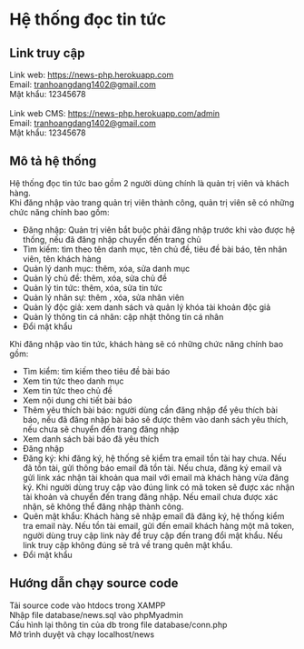 # Hệ thống đọc tin tức

## Link truy cập

Link web: https://news-php.herokuapp.com
<br>
Email: tranhoangdang1402@gmail.com
<br>
Mật khẩu: 12345678
<br>
<br>
Link web CMS: https://news-php.herokuapp.com/admin
<br>
Email: tranhoangdang1402@gmail.com
<br>
Mật khẩu: 12345678
<br>

## Mô tả hệ thống

Hệ thống đọc tin tức bao gồm 2 người dùng chính là quản trị viên và khách hàng.<br>
Khi đăng nhập vào trang quản trị viên thành công, quản trị viên sẽ có những chức năng chính bao gồm:

- Đăng nhập: Quản trị viên bắt buộc phải đăng nhập trước khi vào được hệ thống, nếu đã đăng nhập chuyển đến trang chủ
- Tìm kiếm: tìm theo tên danh mục, tên chủ đề, tiêu đề bài báo, tên nhân viên, tên khách hàng
- Quản lý danh mục: thêm, xóa, sửa danh mục
- Quản lý chủ đề: thêm, xóa, sửa chủ đề
- Quản lý tin tức: thêm, xóa, sửa tin tức
- Quản lý nhân sự: thêm , xóa, sửa nhân viên
- Quản lý độc giả: xem danh sách và quản lý khóa tài khoản độc giả
- Quản lý thông tin cá nhân: cập nhật thông tin cá nhân
- Đổi mật khẩu

Khi đăng nhập vào tin tức, khách hàng sẽ có những chức năng chính bao gồm:

- Tìm kiểm: tìm kiếm theo tiêu đề bài báo
- Xem tin tức theo danh mục
- Xem tin tức theo chủ đề
- Xem nội dung chi tiết bài báo
- Thêm yêu thích bài báo: người dùng cần đăng nhập để yêu thích bài báo, nếu đã đăng nhập bài báo sẽ được thêm vào danh sách yêu thích, nếu chưa sẽ chuyển đến trang đăng nhập
- Xem danh sách bài báo đã yêu thích
- Đăng nhập
- Đăng ký: khi đăng ký, hệ thống sẽ kiểm tra email tồn tài hay chưa. Nếu đã tồn tài, gửi thông báo email đã tồn tài. Nếu chưa, đăng ký email và gửi link xác nhận tài khoản qua mail với email mà khách hàng vừa đăng ký. Khi người dùng truy cập vào đúng link có mã token sẽ được xác nhận tài khoản và chuyển đến trang đăng nhập. Nếu email chưa được xác nhận, sẽ không thể đăng nhập thành công.
- Quên mật khẩu: Khách hàng sẽ nhập email đã đăng ký, hệ thống kiểm tra email này. Nếu tồn tài email, gửi đến email khách hàng một mã token, người dùng truy cập link này để truy cập đến trang đổi mật khẩu. Nếu link truy cập không đúng sẽ trả về trang quên mật khẩu.
- Đổi mật khẩu

## Hướng dẫn chạy source code

Tải source code vào htdocs trong XAMPP<br>
Nhập file database/news.sql vào phpMyadmin<br>
Cấu hình lại thông tin của db trong file database/conn.php<br>
Mở trình duyệt và chạy localhost/news
